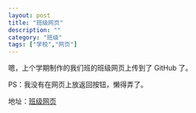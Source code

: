 ```yaml
---
layout: post
title: "班级网页"
description: ""
category: "班级"
tags: ["学校","网页"]
---
```



嗯，上个学期制作的我们班的班级网页上传到了 GitHub 了。

PS：我没有在网页上放返回按钮，懒得弄了。

地址：[班级网页](/Class/index.htm)
<!--more-->